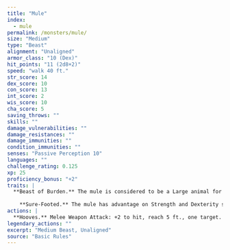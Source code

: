 ```yaml
---
title: "Mule"
index:
  - mule
permalink: /monsters/mule/
size: "Medium"
type: "Beast"
alignment: "Unaligned"
armor_class: "10 (Dex)"
hit_points: "11 (2d8+2)"
speed: "walk 40 ft."
str_score: 14
dex_score: 10
con_score: 13
int_score: 2
wis_score: 10
cha_score: 5
saving_throws: ""
skills: ""
damage_vulnerabilities: ""
damage_resistances: ""
damage_immunities: ""
condition_immunities: ""
senses: "Passive Perception 10"
languages: ""
challenge_rating: 0.125
xp: 25
proficiency_bonus: "+2"
traits: |
  **Beast of Burden.** The mule is considered to be a Large animal for the purpose of determining its carrying capacity.
    
    **Sure-Footed.** The mule has advantage on Strength and Dexterity saving throws made against effects that would knock it prone.
actions: |
  **Hooves.** Melee Weapon Attack: +2 to hit, reach 5 ft., one target. Hit: 4 (1d4 + 2) bludgeoning damage.  
legendary_actions: ""
excerpt: "Medium Beast, Unaligned"
source: "Basic Rules"
---
```

